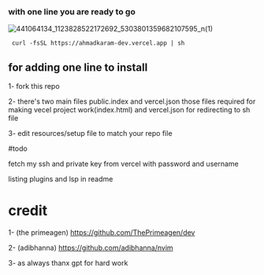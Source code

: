 ### with one line you are ready to go
![441064134_1123828522172692_5303801359682107595_n(1)](https://github.com/user-attachments/assets/c149b0a2-59b7-4cec-a309-c75296a929c7)

```
 curl -fsSL https://ahmadkaram-dev.vercel.app | sh
```

## for adding one line to install

 1- fork this repo

2- there's two main files public.index and vercel.json those files required for making vecel project work(index.html)
and vercel.json for redirecting to sh file

3- edit resources/setup file to match your repo file

#todo

fetch my ssh and private key from vercel with password and username

listing plugins and lsp in readme



# credit
1- (the primeagen) https://github.com/ThePrimeagen/dev

2- (adibhanna) https://github.com/adibhanna/nvim

3- as always thanx gpt for hard work
